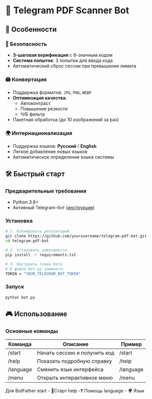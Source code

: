 # 📄 Telegram PDF Scanner Bot

## 🌟 Особенности

### 🔐 Безопасность
- **3-шаговая верификация** с 6-значным кодом
- **Система попыток**: 3 попытки для ввода кода
- Автоматический сброс сессии при превышении лимита

### 🖨️ Конвертация
- Поддержка форматов: `JPG`, `PNG`, `WEBP`
- **Оптимизация качества**:
  - Автоконтраст
  - Повышение резкости
  - Ч/Б фильтр
- Пакетная обработка (до 10 изображений за раз)

### 🌍 Интернационализация
- Поддержка языков: **Русский** / **English**
- Легкое добавление новых языков
- Автоматическое определение языка системы

## 🛠 Быстрый старт

### Предварительные требования
- Python 3.8+
- Активный Telegram-бот ([инструкция](https://core.telegram.org/bots#6-botfather))

### Установка
```bash
# 1. Клонировать репозиторий
git clone https://github.com/yourusername/telegram-pdf-bot.git
cd telegram-pdf-bot

# 2. Установить зависимости
pip install -r requirements.txt

# 3. Настроить токен бота
# В файле bot.py замените:
TOKEN = "YOUR_TELEGRAM_BOT_TOKEN"
```

### Запуск
```bash
python bot.py
```

## 🎮 Использование

### Основные команды
| Команда   | Описание                          | Пример   |
|-----------|-----------------------------------|----------|
| /start    | Начать сессию и получить код      | /start   |
| /help     | Показать подробную справку        | /help    |
| /language | Сменить язык интерфейса           | /language|
| /menu     | Открыть интерактивное меню        | /menu    |





Для BotFather
start - 🚀Старт
help -❓ Помощь
language - 🌍 Язык